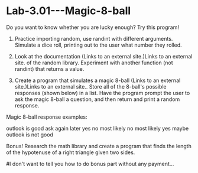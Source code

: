 # Lab-3.01---Magic-8-ball
Do you want to know whether you are lucky enough? Try this program!
1) Practice importing random, use randint with different arguments. Simulate a dice roll, printing out to the user what number they rolled.

2) Look at the documentation (Links to an external site.)Links to an external site. of the random library. Experiment with another function (not randint) that returns a value.

3) Create a program that simulates a magic 8-ball (Links to an external site.)Links to an external site.. Store all of the 8-ball's possible responses (shown below) in a list. Have the program prompt the user to ask the magic 8-ball a question, and then return and print a random response.

Magic 8-ball response examples:

outlook is good
ask again later
yes
no
most likely no
most likely yes
maybe
outlook is not good

Bonus!
Research the math library and create a program that finds the length of the hypotenuse of a right triangle given two sides.

#I don't want to tell you how to do bonus part without any payment...

